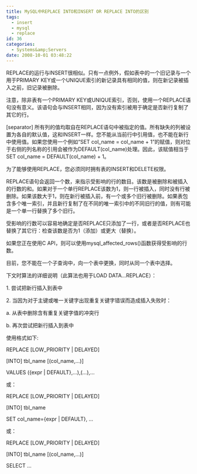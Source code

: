 ```yaml
---
title: MySQL中REPLACE INTO和INSERT OR REPLACE INTO的区别
tags:
  - insert
  - mysql
  - replace
id: 36
categories:
  - Systems&amp;Servers
date: 2008-10-01 03:48:22
---
```


REPLACE的运行与INSERT很相似。只有一点例外，假如表中的一个旧记录与一个用于PRIMARY KEY或一个UNIQUE索引的新记录具有相同的值，则在新记录被插入之前，旧记录被删除。

<!--more-->

注意，除非表有一个PRIMARY KEY或UNIQUE索引，否则，使用一个REPLACE语句没有意义。该语句会与INSERT相同，因为没有索引被用于确定是否新行复制了其它的行。

[separator]
所有列的值均取自在REPLACE语句中被指定的值。所有缺失的列被设置为各自的默认值，这和INSERT一样。您不能从当前行中引用值，也不能在新行中使用值。如果您使用一个例如“SET col_name = col_name + 1”的赋值，则对位于右侧的列名称的引用会被作为DEFAULT(col_name)处理。因此，该赋值相当于SET col_name = DEFAULT(col_name) + 1。

为了能够使用REPLACE，您必须同时拥有表的INSERT和DELETE权限。

REPLACE语句会返回一个数，来指示受影响的行的数目。该数是被删除和被插入的行数的和。如果对于一个单行REPLACE该数为1，则一行被插入，同时没有行被删除。如果该数大于1，则在新行被插入前，有一个或多个旧行被删除。如果表包含多个唯一索引，并且新行复制了在不同的唯一索引中的不同旧行的值，则有可能是一个单一行替换了多个旧行。

受影响的行数可以容易地确定是否REPLACE只添加了一行，或者是否REPLACE也替换了其它行：检查该数是否为1（添加）或更大（替换）。

如果您正在使用C API，则可以使用mysql_affected_rows()函数获得受影响的行数。

目前，您不能在一个子查询中，向一个表中更换，同时从同一个表中选择。

下文时算法的详细说明（此算法也用于LOAD DATA…REPLACE）：

1\. 尝试把新行插入到表中

2\. 当因为对于主键或唯一关键字出现重复关键字错误而造成插入失败时：

a. 从表中删除含有重复关键字值的冲突行

b. 再次尝试把新行插入到表中

使用格式如下:

REPLACE [LOW_PRIORITY | DELAYED]

[INTO] tbl_name [(col_name,...)]

VALUES ({expr | DEFAULT},…),(…),…

或：

REPLACE [LOW_PRIORITY | DELAYED]

[INTO] tbl_name

SET col_name={expr | DEFAULT}, …

或：

REPLACE [LOW_PRIORITY | DELAYED]

[INTO] tbl_name [(col_name,...)]

SELECT …